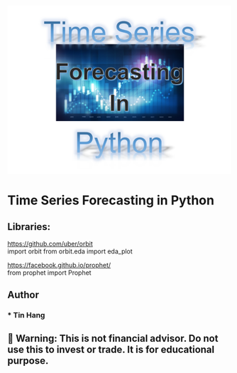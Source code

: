 <img src="Time_Series.PNG">

# Time Series Forecasting in Python

## Libraries:
https://github.com/uber/orbit  
import orbit
from orbit.eda import eda_plot  

https://facebook.github.io/prophet/  
from prophet import Prophet  

## Author  
### * Tin Hang  

## 🔴 Warning: This is not financial advisor.  Do not use this to invest or trade. It is for educational purpose.  
